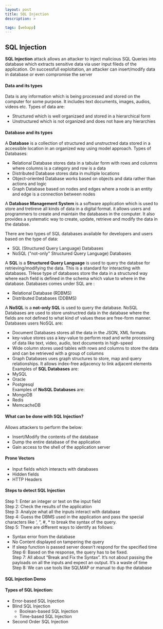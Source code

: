 ```yaml
---
layout: post
title: SQL Injection
description: >

tags: [webapp]
---
```


## SQL Injection

**SQL Injection** attack allows an attacker to inject malicious SQL Queries into database which extracts sensitive data via user input fileds of the application. On successfull exploitation, an attacker can insert/modify data in database or even compromise the server 

#### Data and its types
Data is any information which is being processed and stored on the computer for some purpose. It includes text documents, images, audios, videos etc.
Types of data are:
 - Structured which is well organizaed and stored in a hierarchical form
 - Unstructured which is not organized and does not have any hierarchies

#### Database and its types
A **Database** is a collection of structured and unstructred data stored in a accessible location in an organized way using model approach.
Types of Databases:
 - Relational Database stores data in a tabular form with rows and columns where columns is a category and row is a data
 - Distributed Database stores data in multiple locations
 - Object-oriented Database works based on objects and data rather than actions and logic
 - Graph Database based on nodes and edges where a node is an entity and edge is a connection between nodes

A **Database Management System** is a software application which is used to store and tretireve all kinds of data in a digital format. it allows users and programmers to create and maintain the databases in the computer. It also provides a systematic way to create, update, retrieve and modify the data in the databse.  

There are two types of SQL databases available for developers and users based on the type of data:
 - SQL (Structured Query Language) Databases
 - NoSQL ("not-only" Structured Query Language) Databases

A __SQL__ is a **Structured Query Language** is used to query the databse for retrieving/modifying the data. This is a standard for interacting with databases. THese type of databases store the data in a structured way where each field is defined in the schema which value to where in the database.
Databases comes under SQL are :
 - Relational Database (RDBMS)
 - Distributed Databases (DDBMS)

A __NoSQL__ is a **not-only SQL** is used to query the database. NoSQL Databases are used to store unstructred data in the database where the fields are not defined to what kind of values these are free-form manner. 
Databases users NoSQL are:
 - Document Databases stores all the data in the JSON, XML formats
 - key-value stores uss a key-value to perform read and write processing of data like text, video, audio, text documents in high-speed
 - Wide column stores used tables with rows and columns to store the data and can be retrieved with a group of columns
 - Graph Databases uses graph structures to store, map and query relationships. It allows index-free adjacency to link adjacent elements  
Examples of **SQL Databases** are:  
  - MySQL
  - Oracle
  - Postgresql  
Examples of **NoSQL Databases** are:
  - MongoDB
  - Redis
  - MemcacheDB
#### What can be done with SQL Injection?
Allows attackers to perform the below:
  - Insert/Modify the contents of the database
  - Dump the entire database of the application
  - Gain access to the shell of the application server
#### Prone Vectors
  - Input fields which interacts with databases  
  - Hidden fields
  - HTTP Headers
#### Steps to detect SQL Injection  
 Step 1: Enter an integer or text on the input field  
 Step 2: Check the results of the application  
 Step 3: Analyze what all the inputs interact with database  
 Step 4: Guess the DBMS used in the application and pass the special characters like ‘, “, #, * to break the syntax of the query.  
 Step 5: There are different ways to identify as follows:  
  - Syntax error from the database
  - No Content displayed on tampering the query
  - If sleep function is passed server doesn’t respond for the specified time  
 Step 6: Based on the response, the query has to be fixed.  
 Step 7: All about “Break and Fix the Syntax”. It’s not about passing the payloads on all the inputs and expect an output. It’s  a waste of time  
 Step 8: We can use tools like SQLMAP or manual to dup the database
#### SQL Injection Demo
#### Types of SQL Injection:
 - Error-based SQL Injection
 - Blind SQL Injection
   - Boolean-based SQL Injection
   - Time-based SQL Injection
 - Second Order SQL Injection  
